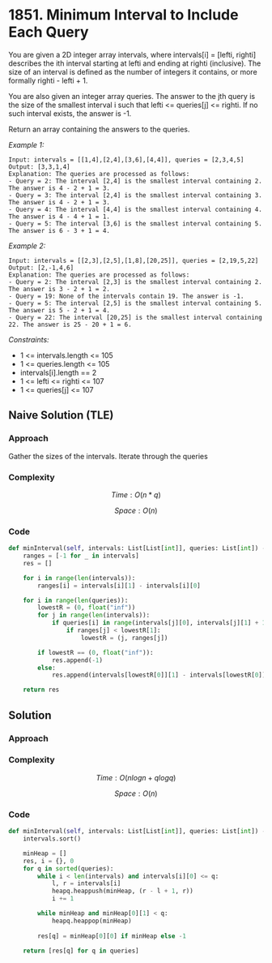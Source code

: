 # 1851. Minimum Interval to Include Each Query
You are given a 2D integer array intervals, where intervals[i] = [lefti, righti] describes the ith interval starting at lefti and ending at righti (inclusive). The size of an interval is defined as the number of integers it contains, or more formally righti - lefti + 1.

You are also given an integer array queries. The answer to the jth query is the size of the smallest interval i such that lefti <= queries[j] <= righti. If no such interval exists, the answer is -1.

Return an array containing the answers to the queries.

*Example 1:*

```
Input: intervals = [[1,4],[2,4],[3,6],[4,4]], queries = [2,3,4,5]
Output: [3,3,1,4]
Explanation: The queries are processed as follows:
- Query = 2: The interval [2,4] is the smallest interval containing 2. The answer is 4 - 2 + 1 = 3.
- Query = 3: The interval [2,4] is the smallest interval containing 3. The answer is 4 - 2 + 1 = 3.
- Query = 4: The interval [4,4] is the smallest interval containing 4. The answer is 4 - 4 + 1 = 1.
- Query = 5: The interval [3,6] is the smallest interval containing 5. The answer is 6 - 3 + 1 = 4.
```

*Example 2:*

```
Input: intervals = [[2,3],[2,5],[1,8],[20,25]], queries = [2,19,5,22]
Output: [2,-1,4,6]
Explanation: The queries are processed as follows:
- Query = 2: The interval [2,3] is the smallest interval containing 2. The answer is 3 - 2 + 1 = 2.
- Query = 19: None of the intervals contain 19. The answer is -1.
- Query = 5: The interval [2,5] is the smallest interval containing 5. The answer is 5 - 2 + 1 = 4.
- Query = 22: The interval [20,25] is the smallest interval containing 22. The answer is 25 - 20 + 1 = 6.
```

*Constraints:*

* 1 <= intervals.length <= 105
* 1 <= queries.length <= 105
* intervals[i].length == 2
* 1 <= lefti <= righti <= 107
* 1 <= queries[j] <= 107

## Naive Solution (TLE)

### Approach
Gather the sizes of the intervals. Iterate through the queries

### Complexity
$$Time: O(n*q)$$

$$Space: O(n)$$

### Code
```py
def minInterval(self, intervals: List[List[int]], queries: List[int]) -> List[int]:
    ranges = [-1 for _ in intervals]
    res = []

    for i in range(len(intervals)):
        ranges[i] = intervals[i][1] - intervals[i][0]

    for i in range(len(queries)):
        lowestR = (0, float("inf"))
        for j in range(len(intervals)):
            if queries[i] in range(intervals[j][0], intervals[j][1] + 1):
                if ranges[j] < lowestR[1]:
                    lowestR = (j, ranges[j])

        if lowestR == (0, float("inf")):
            res.append(-1)
        else:
            res.append(intervals[lowestR[0]][1] - intervals[lowestR[0]][0] + 1) 

    return res
```

## Solution

### Approach


### Complexity
$$Time: O(nlogn + qlogq)$$

$$Space: O(n)$$

### Code
```py
def minInterval(self, intervals: List[List[int]], queries: List[int]) -> List[int]:
    intervals.sort()

    minHeap = []
    res, i = {}, 0
    for q in sorted(queries):
        while i < len(intervals) and intervals[i][0] <= q:
            l, r = intervals[i]
            heapq.heappush(minHeap, (r - l + 1, r))
            i += 1

        while minHeap and minHeap[0][1] < q:
            heapq.heappop(minHeap)
        
        res[q] = minHeap[0][0] if minHeap else -1

    return [res[q] for q in queries]
```